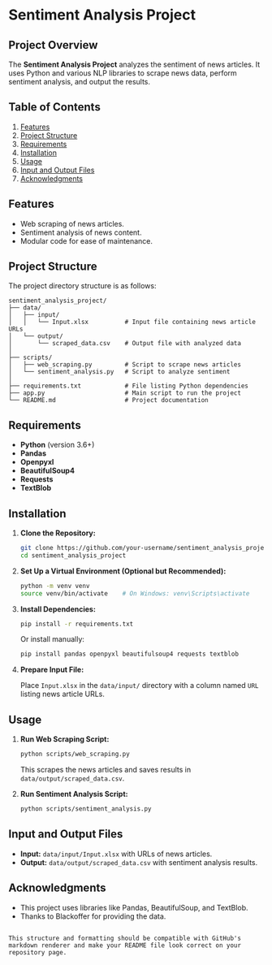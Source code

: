 
# **Sentiment Analysis Project**

## **Project Overview**

The **Sentiment Analysis Project** analyzes the sentiment of news articles. It uses Python and various NLP libraries to scrape news data, perform sentiment analysis, and output the results.

## **Table of Contents**

1. [Features](#features)
2. [Project Structure](#project-structure)
3. [Requirements](#requirements)
4. [Installation](#installation)
5. [Usage](#usage)
6. [Input and Output Files](#input-and-output-files)
7. [Acknowledgments](#acknowledgments)

## **Features**

- Web scraping of news articles.
- Sentiment analysis of news content.
- Modular code for ease of maintenance.

## **Project Structure**

The project directory structure is as follows:

```
sentiment_analysis_project/
├── data/
│   ├── input/
│   │   └── Input.xlsx          # Input file containing news article URLs
│   └── output/
│       └── scraped_data.csv    # Output file with analyzed data
│
├── scripts/
│   ├── web_scraping.py         # Script to scrape news articles
│   └── sentiment_analysis.py   # Script to analyze sentiment
│
├── requirements.txt            # File listing Python dependencies
├── app.py                      # Main script to run the project
└── README.md                   # Project documentation
```

## **Requirements**

- **Python** (version 3.6+)
- **Pandas**
- **Openpyxl**
- **BeautifulSoup4**
- **Requests**
- **TextBlob**

## **Installation**

1. **Clone the Repository:**

   ```bash
   git clone https://github.com/your-username/sentiment_analysis_project.git
   cd sentiment_analysis_project
   ```

2. **Set Up a Virtual Environment (Optional but Recommended):**

   ```bash
   python -m venv venv
   source venv/bin/activate    # On Windows: venv\Scripts\activate
   ```

3. **Install Dependencies:**

   ```bash
   pip install -r requirements.txt
   ```

   Or install manually:

   ```bash
   pip install pandas openpyxl beautifulsoup4 requests textblob
   ```

4. **Prepare Input File:**

   Place `Input.xlsx` in the `data/input/` directory with a column named `URL` listing news article URLs.

## **Usage**

1. **Run Web Scraping Script:**

   ```bash
   python scripts/web_scraping.py
   ```

   This scrapes the news articles and saves results in `data/output/scraped_data.csv`.

2. **Run Sentiment Analysis Script:**

   ```bash
   python scripts/sentiment_analysis.py
   ```

## **Input and Output Files**

- **Input:** `data/input/Input.xlsx` with URLs of news articles.
- **Output:** `data/output/scraped_data.csv` with sentiment analysis results.

## **Acknowledgments**

- This project uses libraries like Pandas, BeautifulSoup, and TextBlob.
- Thanks to Blackoffer for providing the data.

```

This structure and formatting should be compatible with GitHub's markdown renderer and make your README file look correct on your repository page.
